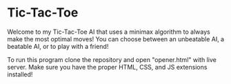 # Tic-Tac-Toe

Welcome to my Tic-Tac-Toe AI that uses a minimax algorithm to always make the most optimal moves!
You can choose between an unbeatable AI, a beatable AI, or to play with a friend!

To run this program clone the repository and open "opener.html" with live server. Make sure you have the proper HTML, CSS, and JS extensions installed!
